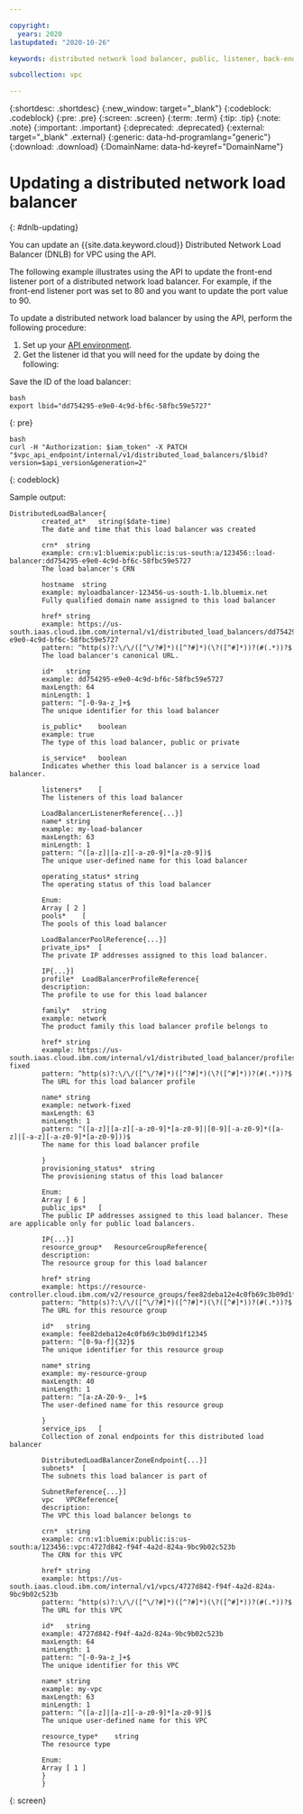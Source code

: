 ```yaml
---

copyright:
  years: 2020
lastupdated: "2020-10-26"

keywords: distributed network load balancer, public, listener, back-end, front-end, pool, round-robin, weighted, connections, methods, policies, APIs, access, ports, vpc, vpc network, update

subcollection: vpc

---
```


{:shortdesc: .shortdesc}
{:new_window: target="_blank"}
{:codeblock: .codeblock}
{:pre: .pre}
{:screen: .screen}
{:term: .term}
{:tip: .tip}
{:note: .note}
{:important: .important}
{:deprecated: .deprecated}
{:external: target="_blank" .external}
{:generic: data-hd-programlang="generic"}
{:download: .download}
{:DomainName: data-hd-keyref="DomainName"}

# Updating a distributed network load balancer
{: #dnlb-updating}

You can update an {{site.data.keyword.cloud}} Distributed Network Load Balancer (DNLB) for VPC using the API.

The following example illustrates using the API to update the front-end listener port of a distributed network load balancer. For example, if the front-end listener port was set to 80 and you want to update the port value to 90.

To update a distributed network load balancer by using the API, perform the following procedure:

1. Set up your [API environment](/docs/vpc?topic=vpc-set-up-environment#api-prerequisites-setup).
2. Get the listener id that you will need for the update by doing the following:

  Save the ID of the load balancer:

  ```
  bash
  export lbid="dd754295-e9e0-4c9d-bf6c-58fbc59e5727"
  ```
  {: pre}

  ```
  bash
  curl -H "Authorization: $iam_token" -X PATCH
  "$vpc_api_endpoint/internal/v1/distributed_load_balancers/$lbid?version=$api_version&generation=2"
  ```
  {: codeblock}

  Sample output:
  
  ```
  DistributedLoadBalancer{
          created_at*	string($date-time)
          The date and time that this load balancer was created

          crn*	string
          example: crn:v1:bluemix:public:is:us-south:a/123456::load-balancer:dd754295-e9e0-4c9d-bf6c-58fbc59e5727
          The load balancer's CRN

          hostname	string
          example: myloadbalancer-123456-us-south-1.lb.bluemix.net
          Fully qualified domain name assigned to this load balancer

          href*	string
          example: https://us-south.iaas.cloud.ibm.com/internal/v1/distributed_load_balancers/dd754295-e9e0-4c9d-bf6c-58fbc59e5727
          pattern: ^http(s)?:\/\/([^\/?#]*)([^?#]*)(\?([^#]*))?(#(.*))?$
          The load balancer's canonical URL.

          id*	string
          example: dd754295-e9e0-4c9d-bf6c-58fbc59e5727
          maxLength: 64
          minLength: 1
          pattern: ^[-0-9a-z_]+$
          The unique identifier for this load balancer

          is_public*	boolean
          example: true
          The type of this load balancer, public or private

          is_service*	boolean
          Indicates whether this load balancer is a service load balancer.

          listeners*	[
          The listeners of this load balancer

          LoadBalancerListenerReference{...}]
          name*	string
          example: my-load-balancer
          maxLength: 63
          minLength: 1
          pattern: ^([a-z]|[a-z][-a-z0-9]*[a-z0-9])$
          The unique user-defined name for this load balancer

          operating_status*	string
          The operating status of this load balancer

          Enum:
          Array [ 2 ]
          pools*	[
          The pools of this load balancer

          LoadBalancerPoolReference{...}]
          private_ips*	[
          The private IP addresses assigned to this load balancer.

          IP{...}]
          profile*	LoadBalancerProfileReference{
          description:	
          The profile to use for this load balancer

          family*	string
          example: network
          The product family this load balancer profile belongs to

          href*	string
          example: https://us-south.iaas.cloud.ibm.com/internal/v1/distributed_load_balancer/profiles/network-fixed
          pattern: ^http(s)?:\/\/([^\/?#]*)([^?#]*)(\?([^#]*))?(#(.*))?$
          The URL for this load balancer profile

          name*	string
          example: network-fixed
          maxLength: 63
          minLength: 1
          pattern: ^([a-z]|[a-z][-a-z0-9]*[a-z0-9]|[0-9][-a-z0-9]*([a-z]|[-a-z][-a-z0-9]*[a-z0-9]))$
          The name for this load balancer profile

          }
          provisioning_status*	string
          The provisioning status of this load balancer

          Enum:
          Array [ 6 ]
          public_ips*	[
          The public IP addresses assigned to this load balancer. These are applicable only for public load balancers.

          IP{...}]
          resource_group*	ResourceGroupReference{
          description:	
          The resource group for this load balancer

          href*	string
          example: https://resource-controller.cloud.ibm.com/v2/resource_groups/fee82deba12e4c0fb69c3b09d1f12345
          pattern: ^http(s)?:\/\/([^\/?#]*)([^?#]*)(\?([^#]*))?(#(.*))?$
          The URL for this resource group

          id*	string
          example: fee82deba12e4c0fb69c3b09d1f12345
          pattern: ^[0-9a-f]{32}$
          The unique identifier for this resource group

          name*	string
          example: my-resource-group
          maxLength: 40
          minLength: 1
          pattern: ^[a-zA-Z0-9-_ ]+$
          The user-defined name for this resource group

          }
          service_ips	[
          Collection of zonal endpoints for this distributed load balancer

          DistributedLoadBalancerZoneEndpoint{...}]
          subnets*	[
          The subnets this load balancer is part of

          SubnetReference{...}]
          vpc	VPCReference{
          description:	
          The VPC this load balancer belongs to

          crn*	string
          example: crn:v1:bluemix:public:is:us-south:a/123456::vpc:4727d842-f94f-4a2d-824a-9bc9b02c523b
          The CRN for this VPC

          href*	string
          example: https://us-south.iaas.cloud.ibm.com/internal/v1/vpcs/4727d842-f94f-4a2d-824a-9bc9b02c523b
          pattern: ^http(s)?:\/\/([^\/?#]*)([^?#]*)(\?([^#]*))?(#(.*))?$
          The URL for this VPC

          id*	string
          example: 4727d842-f94f-4a2d-824a-9bc9b02c523b
          maxLength: 64
          minLength: 1
          pattern: ^[-0-9a-z_]+$
          The unique identifier for this VPC

          name*	string
          example: my-vpc
          maxLength: 63
          minLength: 1
          pattern: ^([a-z]|[a-z][-a-z0-9]*[a-z0-9])$
          The unique user-defined name for this VPC

          resource_type*	string
          The resource type

          Enum:
          Array [ 1 ]
          }
          }
  ```
  {: screen}
